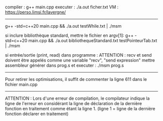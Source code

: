compiler : g++ main.cpp
executer : ./a.out ficher.txt
VM : https://perso.limsi.fr/lavergne/

---------------------------------------
g++ -std=c++20 main.cpp && ./a.out testWhile.txt | ./msm

si inclure bibliothèque standard, mettre le fichier en argv[1]: 
    g++ -std=c++20 main.cpp && ./a.out bibliothequeStandard.txt testPointeurTab.txt | ./msm 

si entrée/sortie (print, read) dans programme :
    ATTENTION : recv et send doivent être appelés comme une variable "recv", "send expression"
    mettre assembleur générer dans prog.s et executer :
    ./msm prog.s

---------------------------------------

Pour retirer les optimisations, il suffit de commenter la ligne 611 dans le fichier main.cpp

---------------------------------------

ATTENTION :
    Lors d'une erreur de compilation, le compilateur indique la ligne de l'erreur en considérant la ligne de déclaration de la dernière fonction en traitement comme étant la ligne 1. (ligne 1 = ligne de la dernière fonction déclarer en traitement)